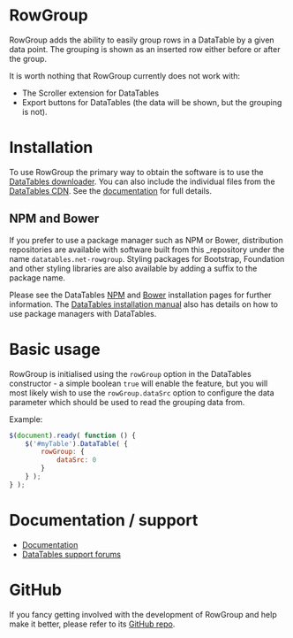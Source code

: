 # RowGroup

RowGroup adds the ability to easily group rows in a DataTable by a given data point. The grouping is shown as an inserted row either before or after the group.

It is worth nothing that RowGroup currently does not work with:

* The Scroller extension for DataTables
* Export buttons for DataTables (the data will be shown, but the grouping is not).


# Installation

To use RowGroup the primary way to obtain the software is to use the [DataTables downloader](//datatables.net/download). You can also include the individual files from the [DataTables CDN](//cdn.datatables.net). See the [documentation](http://datatables.net/extensions/rowgroup/) for full details.

## NPM and Bower

If you prefer to use a package manager such as NPM or Bower, distribution repositories are available with software built from this _repository under the name `datatables.net-rowgroup`. Styling packages for Bootstrap, Foundation and other styling libraries are also available by adding a suffix to the package name.

Please see the DataTables [NPM](//datatables.net/download/npm) and [Bower](//datatables.net/download/bower) installation pages for further information. The [DataTables installation manual](//datatables.net/manual/installation) also has details on how to use package managers with DataTables.


# Basic usage

RowGroup is initialised using the `rowGroup` option in the DataTables constructor - a simple boolean `true` will enable the feature, but you will most likely wish to use the `rowGroup.dataSrc` option to configure the data parameter which should be used to read the grouping data from.

Example:

```js
$(document).ready( function () {
    $('#myTable').DataTable( {
    	rowGroup: {
            dataSrc: 0
        }
    } );
} );
```


# Documentation / support

* [Documentation](https://datatables.net/extensions/rowgroup/)
* [DataTables support forums](http://datatables.net/forums)


# GitHub

If you fancy getting involved with the development of RowGroup and help make it better, please refer to its [GitHub repo](https://github.com/DataTables/RowGroup).

